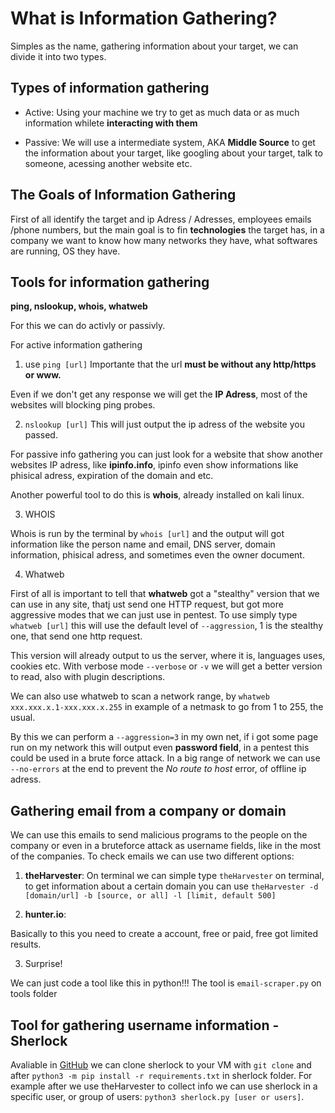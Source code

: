 # What is Information Gathering?

Simples as the name, gathering information about your target, we can divide it into two types.

## Types of information gathering

- Active: Using your machine we try to get as much data or as much information whilete **interacting with them**

- Passive: We will use a intermediate system, AKA **Middle Source** to get the information about your target, like googling about your target, talk to someone, acessing another website etc.

## The Goals of Information Gathering

First of all identify the target and ip Adress / Adresses, employees emails /phone numbers, but the main goal is to fin **technologies** the target has, in a company we want to know how many networks they have, what softwares are running, OS they have.

## Tools for information gathering

**ping, nslookup, whois, whatweb**

For this we can do activly or passivly.

For active information gathering

1. use `ping [url]`
   Importante that the url **must be without any http/https or www.**

Even if we don't get any response we will get the **IP Adress**, most of the websites will blocking ping probes.

2. `nslookup [url]`
   This will just output the ip adress of the website you passed.

For passive info gathering you can just look for a website that show another websites IP adress, like **ipinfo.info**, ipinfo even show informations like phisical adress, expiration of the domain and etc.

Another powerful tool to do this is **whois**, already installed on kali linux.

3. WHOIS

Whois is run by the terminal by `whois [url]` and the output will got information like the person name and email, DNS server, domain information, phisical adress, and sometimes even the owner document.

4. Whatweb

First of all is important to tell that **whatweb** got a "stealthy" version that we can use in any site, thatj ust send one HTTP request, but got more aggressive modes that we can just use in pentest. To use simply type `whatweb [url]` this will use the default level of `--aggression`, 1 is the stealthy one, that send one http request.

This version will already output to us the server, where it is, languages uses, cookies etc. With verbose mode `--verbose` or `-v` we will get a better version to read, also with plugin descriptions.

We can also use whatweb to scan a network range, by `whatweb xxx.xxx.x.1-xxx.xxx.x.255` in example of a netmask to go from 1 to 255, the usual.

By this we can perform a `--aggression=3` in my own net, if i got some page run on my network this will output even **password field**, in a pentest this could be used in a brute force attack.
In a big range of network we can use `--no-errors` at the end to prevent the _No route to host_ error, of offline ip adress.

## Gathering email from a company or domain

We can use this emails to send malicious programs to the people on the company or even in a bruteforce attack as username fields, like in the most of the companies.
To check emails we can use two different options:

1. **theHarvester**:
   On terminal we can simple type `theHarvester` on terminal, to get information about a certain domain you can use `theHarvester -d [domain/url] -b [source, or all] -l [limit, default 500]`

2. **hunter.io**:

Basically to this you need to create a account, free or paid, free got limited results.

3. Surprise!

We can just code a tool like this in python!!! The tool is `email-scraper.py` on tools folder

## Tool for gathering username information - Sherlock

Avaliable in [GitHub](https://github.com/sherlock-project/sherlock) we can clone sherlock to your VM with `git clone` and after `python3 -m pip install -r requirements.txt` in sherlock folder. For example after we use theHarvester to collect info we can use sherlock in a specific user, or group of users: `python3 sherlock.py [user or users]`.
